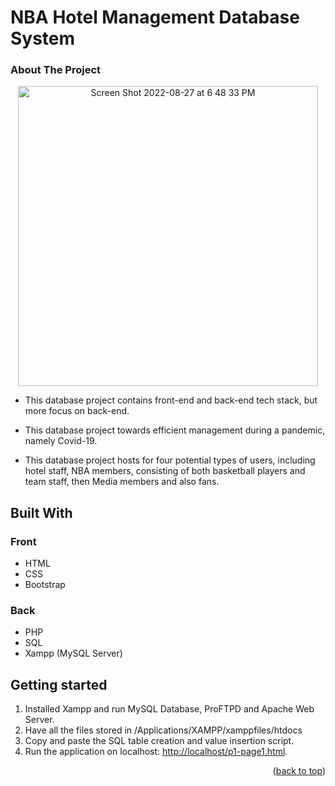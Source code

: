 # NBA Hotel Management Database System



### About The Project
<p align="center">
<img width="480" alt="Screen Shot 2022-08-27 at 6 48 33 PM" src="https://user-images.githubusercontent.com/75557717/187050629-10259713-0bb6-4237-9cbd-c8f12249f406.png">
</p>

* This database project contains front-end and back-end tech stack, but more focus on back-end.
* This database project towards efficient management during a pandemic, namely Covid-19.

* This database project hosts for four potential types of users, including hotel staff, NBA members, consisting of both basketball players and team staff, then Media members and also fans.

## Built With

### Front
* HTML
* CSS
* Bootstrap

### Back
* PHP
* SQL
* Xampp (MySQL Server)

## Getting started

1. Installed Xampp and run MySQL Database, ProFTPD and Apache Web Server.
2. Have all the files stored in /Applications/XAMPP/xamppfiles/htdocs
3. Copy and paste the SQL table creation and value insertion script.
4. Run the application on localhost: [http://localhost/p1-page1.html](http://localhost/p1-page1.html).

<p align="right">(<a href="#readme-top">back to top</a>)</p>
